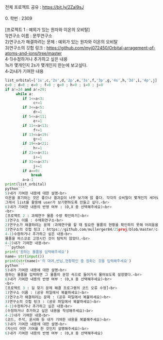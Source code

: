전체 프로젝트 공유 : https://bit.ly/2ZaI9sJ <br>
<br>
0. 학번 : 2309 <br>
<br>
[프로젝트 1 : 예외가 있는 원자와 이온의 오비탈]<br>
1)연구소 이름 : 문뚜연구소<br>
2)연구소가 해결하려는 문제 : 예외가 있는 원자와 이온의 오비탈<br>
3)연구소의 깃헙 링크 : https://github.com/myj072450/Orbital-arragement-of-atoms-and-ions/tree/master <br>
4-1)수정하거나 추가하고 싶은 내용<br>
1s가 몇개인지 2s가 몇개인지 한눈에 보고싶다.<br>
4-2)내가 기여한 내용<br>
```python
list_orbital=['1s',c,'2s',d,'2p',e,'3s',f,'3p',g,'4s',h,'3d',i,'4p',j]
c=0 ; d=0 ; e=0 ; f=0 ; g=0 ; h=0 ; i=0 ; j=0
if a!=24 and a!=29:
     while a:
        if 1<=a<3:
             c+=1
        if 3<=a<5:
             d+=1
        if 5<=a<11:
             e+=1
        if 11<=a<13:
             f+=1
        if 13<=a<19:
             g+=1
        if 19<=a<21:
             h+=1
        if 21<=a<31:
             i+=1
        if 31<=a<37:
             j+=1
        if a==0:
            break
        a=a-1
print(list_orbital)
python```
5)내가 기여한 내용에 대한 설명<br>
이온을 표기하는 것은 좋으나 결과값이 너무 보기에 않 좋다. 각각의 오비탈이 몇개인지 세어보는 형식으로 되어있다.<br>
그래서 list를 활용해 user가 보기편하도록 만들고 싶다.<br>
6)내가 기여한 내용의 반영 여부 : (O,X 중 선택해주세요)<br>
<br>
[프로젝트 2 : 과제연구 물품 수량 확인하기]<br>
1)연구소 이름 : 수채화연구소<br>
2)연구소가 해결하려는 문제 :과제연구를 할 때 필요한 물품의 현황을 확인하지 못해 어려움을 겪는 점 <br>
3)연구소의 깃헙 링크 : https://github.com/mullerger84/25proj/blob/master/code<br>
4-1)수정하거나 추가하고 싶은 내용<br>
물품을 파스코로 고정시킨 것이 탐탁치 않았다.<br>
4-2)내가 기여한 내용<br>
```python
print('원하는 물품을 입력해주세요')
name= str(input())
print(str(name)+'의 대여,반납,현황확인 중 원하는 것을 입력해주세요')
python```
5)내가 기여한 내용에 대한 설명<br>
원하는 물품을 입력하면 그 물품이 문장 속으로 들어가서 물어보도록 설정했다.<br>
6)내가 기여한 내용의 반영 여부 : (O,X 중 선택해주세요)<br>
<br>
[프로젝트 3 : 길 찾기 문제 해결 프로그램의 코드 오류 수정]<br>
1)연구소 이름 : (공유 파일에서 복붙하세요)<br>
2)연구소가 해결하려는 문제 : (공유 파일에서 복붙하세요)<br>
3)연구소의 깃헙 링크 : (공유 파일에서 복붙하세요)<br>
4-1)수정하거나 추가하고 싶은 내용<br>
(수정하거나 추가하고 싶은 내용을 작성해주세요)<br>
4-2)내가 기여한 내용<br>
(코드, 주석, 문서화 등 내가 기여한 내용을 복붙해주세요)<br>
5)내가 기여한 내용에 대한 설명<br>
(자신이 어떤 기여를 한 것인지 설명해주세요)<br>
6)내가 기여한 내용의 반영 여부 : (O,X 중 선택해주세요)
